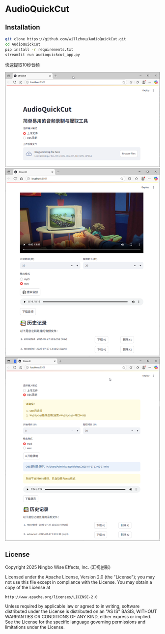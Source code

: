 # AudioQuickCut

## Installation

```bash
git clone https://github.com/willzhou/AudioQuickCut.git 
cd AudioQuickCut
pip install -r requirements.txt
streamlit run audioquickcut_app.py
```

快速提取10秒音频

![首页界面](https://raw.githubusercontent.com/willzhou/AudioQuickCut/main/assets/home.png)
![运行界面](https://raw.githubusercontent.com/willzhou/AudioQuickCut/main/assets/run-1.png)
![运行界面](https://raw.githubusercontent.com/willzhou/AudioQuickCut/main/assets/run-2.png)

## License

Copyright 2025 Ningbo Wise Effects, Inc. (汇视创影)

Licensed under the Apache License, Version 2.0 (the "License");
you may not use this file except in compliance with the License.
You may obtain a copy of the License at

    http://www.apache.org/licenses/LICENSE-2.0

Unless required by applicable law or agreed to in writing, software
distributed under the License is distributed on an "AS IS" BASIS,
WITHOUT WARRANTIES OR CONDITIONS OF ANY KIND, either express or implied.
See the License for the specific language governing permissions and
limitations under the License.
